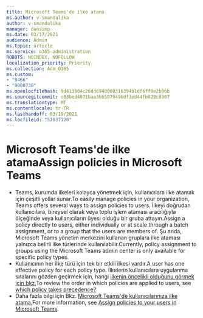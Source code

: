 ```yaml
---
title: Microsoft Teams'de ilke atama
ms.author: v-smandalika
author: v-smandalika
manager: dansimp
ms.date: 03/17/2021
audience: Admin
ms.topic: article
ms.service: o365-administration
ROBOTS: NOINDEX, NOFOLLOW
localization_priority: Priority
ms.collection: Adm_O365
ms.custom:
- "9466"
- "9000730"
ms.openlocfilehash: 9d413804c26dd6940060316394b1df6ff8e2b06b
ms.sourcegitcommit: c08bed4071baa3bb5879496df3ed44fb828c8367
ms.translationtype: MT
ms.contentlocale: tr-TR
ms.lasthandoff: 03/19/2021
ms.locfileid: "51037120"
---
```

# <a name="assign-policies-in-microsoft-teams"></a><span data-ttu-id="40c88-102">Microsoft Teams'de ilke atama</span><span class="sxs-lookup"><span data-stu-id="40c88-102">Assign policies in Microsoft Teams</span></span>

- <span data-ttu-id="40c88-103">Teams, kurumda ilkeleri kolayca yönetmek için, kullanıcılara ilke atamak için çeşitli yollar sunar.</span><span class="sxs-lookup"><span data-stu-id="40c88-103">To easily manage policies in your organization, Teams offers several ways to assign policies to users.</span></span> <span data-ttu-id="40c88-104">İlkeyi doğrudan kullanıcılara, bireysel olarak veya toplu işlem ataması aracılığıyla ölçeğinde veya kullanıcıların üyesi olduğu bir gruba attayın.</span><span class="sxs-lookup"><span data-stu-id="40c88-104">Assign a policy directly to users, either individually or at scale through a batch assignment, or to a group that the users are members of.</span></span>  <span data-ttu-id="40c88-105">Şu anda, Microsoft Teams yönetim merkezini kullanan gruplara ilke ataması yalnızca belirli ilke türlerinde kullanılabilir.</span><span class="sxs-lookup"><span data-stu-id="40c88-105">Currently, policy assignment to groups using the Microsoft Teams admin center is only available for specific policy types.</span></span> 
- <span data-ttu-id="40c88-106">Kullanıcının her ilke türü için tek bir etkili ilkesi vardır.</span><span class="sxs-lookup"><span data-stu-id="40c88-106">A user has one effective policy for each policy type.</span></span> <span data-ttu-id="40c88-107">İlkelerin kullanıcılara uygulanma sıralarını gözden geçirmek için, hangi [ilkenin öncelikli olduğunu görmek için bkz.](https://docs.microsoft.com/microsoftteams/assign-policies#which-policy-takes-precedence)</span><span class="sxs-lookup"><span data-stu-id="40c88-107">To review the order in which policies are applied to users, see [which policy takes precedence?](https://docs.microsoft.com/microsoftteams/assign-policies#which-policy-takes-precedence)</span></span>
- <span data-ttu-id="40c88-108">Daha fazla bilgi için Bkz. [Microsoft Teams'de kullanıcılarınıza ilke atama.](https://docs.microsoft.com/microsoftteams/assign-policies)</span><span class="sxs-lookup"><span data-stu-id="40c88-108">For more information, see [Assign policies to your users in Microsoft Teams](https://docs.microsoft.com/microsoftteams/assign-policies).</span></span>